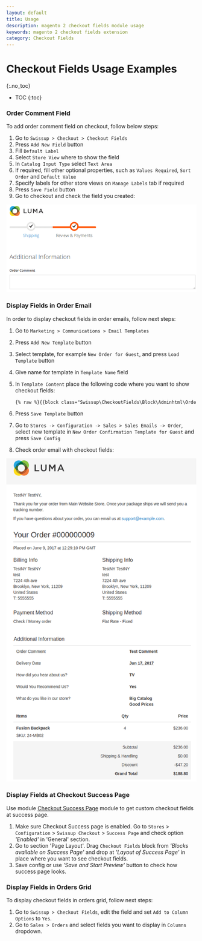 ```yaml
---
layout: default
title: Usage
description: magento 2 checkout fields module usage
keywords: magento 2 checkout fields extension
category: Checkout Fields
---
```


# Checkout Fields Usage Examples

{:.no_toc}

* TOC
{:toc}

### Order Comment Field

To add order comment field on checkout, follow below steps:

 1. Go to `Swissup > Checkout > Checkout Fields`
 2. Press `Add New Field` button
 3. Fill `Default Label`
 4. Select `Store View` where to show the field
 5. In `Catalog Input Type` select `Text Area`
 6. If required, fill other optional properties, such as `Values Required`, `Sort Order` and `Default Value`
 7. Specify labels for other store views on `Manage Labels` tab if required
 8. Press `Save Field` button
 9. Go to checkout and check the field you created:

![Order Comment Field](/images/m2/checkout-fields/order-comment.png)

### Display Fields in Order Email

In order to display checkout fields in order emails, follow next steps:

 1. Go to `Marketing > Communications > Email Templates`
 2. Press `Add New Template` button
 3. Select template, for example `New Order for Guest`, and press `Load Template` button
 4. Give name for template in `Template Name` field
 5. In `Template Content` place the following code where you want to show checkout fields:

    ```txt
    {% raw %}{{block class="Swissup\CheckoutFields\Block\Adminhtml\Order\View\Fields" area="frontend" template="Swissup_CheckoutFields::email/order/fields.phtml" order=$order}}{% endraw %}
    ```

 6. Press `Save Template` button
 7. Go to `Stores -> Configuration -> Sales > Sales Emails -> Order`, select new template in
    `New Order Confirmation Template for Guest` and press `Save Config`
 8. Check order email with checkout fields:

![Fields in Order Email](/images/m2/checkout-fields/fields-order-email.png)

### Display Fields at Checkout Success Page

Use module [Checkout Success Page](/m2/extensions/checkout-success/) module to get custom checkout fields at success page.

 1. Make sure Checkout Success page is enabled. Go to `Stores` > `Configuration` > `Swissup Checkout` > `Success Page` and check option _'Enabled'_ in 'General' section.
 2. Go to section 'Page Layout'. Drag `Checkout Fields` block from _'Blocks available on Success Page'_ and drop at _'Layout of Success Page'_ in place where you want to see checkout fields.
 3. Save config or use _'Save and Start Preview'_ button to check how success page looks.

### Display Fields in Orders Grid

To display checkout fields in orders grid, follow next steps:

 1. Go to `Swissup > Checkout Fields`, edit the field and set `Add to Column Options` to `Yes`.
 2. Go to `Sales > Orders` and select fields you want to display in `Columns` dropdown.
